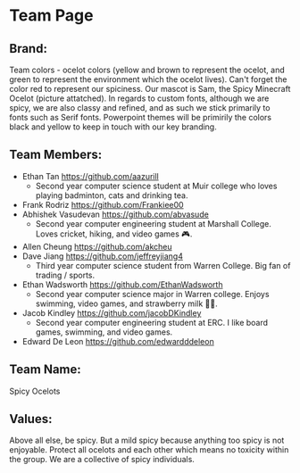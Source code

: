 # Team Page
## Brand:
Team colors - ocelot colors (yellow and brown to represent the ocelot, and green to represent the environment which the ocelot lives). Can't forget the color red to represent our spiciness.
Our mascot is Sam, the Spicy Minecraft Ocelot (picture attatched).
In regards to custom fonts, although we are spicy, we are also classy and refined, and as such we stick primarily to fonts such as Serif fonts.
Powerpoint themes will be primirily the colors black and yellow to keep in touch with our key branding.

## Team Members:
* Ethan Tan https://github.com/aazurill
  * Second year computer science student at Muir college who loves playing badminton, cats and drinking tea.    
* Frank Rodriz https://github.com/Frankiee00
* Abhishek Vasudevan https://github.com/abvasude
  * Second year computer engineering student at Marshall College. Loves cricket, hiking, and video games :video_game:. 
* Allen Cheung https://github.com/akcheu
* Dave Jiang https://github.com/jeffreyjiang4
  * Third year computer science student from Warren College. Big fan of trading / sports.
* Ethan Wadsworth https://github.com/EthanWadsworth
  * Second year computer science major in Warren college. Enjoys swimming, video games, and strawberry milk 🍓🥛.
* Jacob Kindley https://github.com/jacobDKindley
  * Second year computer engineering student at ERC. I like board games, swimming, and video games.
* Edward De Leon https://github.com/edwardddeleon

## Team Name:
Spicy Ocelots
## Values:
Above all else, be spicy. But a mild spicy because anything too spicy is not enjoyable. Protect all ocelots and each other which means no toxicity within the group. We are a collective of spicy individuals.
